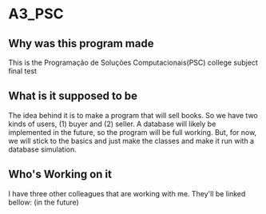 # A3_PSC

## Why was this program made
This is the Programação de Soluções Computacionais(PSC) college subject final test 

## What is it supposed to be
The idea behind it is to make a program that will sell books. So we have two kinds of users, (1) buyer and (2) seller. A database will likely be implemented in the future, so the program will be full working.
But, for now, we will stick to the basics and just make the classes and make it run with a database simulation.

## Who's Working on it
I have three other colleagues that are working with me. They'll be linked bellow: (in the future)
